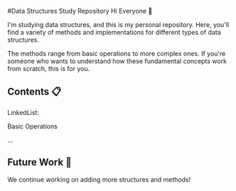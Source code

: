 #Data Structures Study Repository
Hi Everyone 👋

I'm studying data structures, and this is my personal repository. Here, you'll find a variety of methods and implementations for different types of data structures.

The methods range from basic operations to more complex ones. If you're someone who wants to understand how these fundamental concepts work from scratch, this is for you.

## Contents 📋
LinkedList:

Basic Operations

...

## Future Work 🚀
We continue working on adding more structures and methods!
